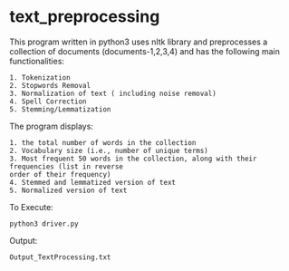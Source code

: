 # text_preprocessing

This program written in python3 uses nltk library and preprocesses a collection of documents (documents-1,2,3,4) and has the following main functionalities:

	1. Tokenization
	2. Stopwords Removal
	3. Normalization of text ( including noise removal)
	4. Spell Correction
	5. Stemming/Lemmatization

The program displays:

	1. the total number of words in the collection
	2. Vocabulary size (i.e., number of unique terms)
	3. Most frequent 50 words in the collection, along with their frequencies (list in reverse
	order of their frequency)
	4. Stemmed and lemmatized version of text
	5. Normalized version of text

To Execute:

	python3 driver.py
Output:	

	Output_TextProcessing.txt
